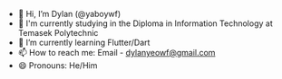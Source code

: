 - 👋 Hi, I’m Dylan (@yaboywf)
- 🏫 I'm currently studying in the Diploma in Information Technology at Temasek Polytechnic
- 🌱 I’m currently learning Flutter/Dart
- 📫 How to reach me: Email - dylanyeowf@gmail.com
- 😄 Pronouns: He/Him

<!---
yaboywf/yaboywf is a ✨ special ✨ repository because its `README.md` (this file) appears on your GitHub profile.
You can click the Preview link to take a look at your changes.
--->
